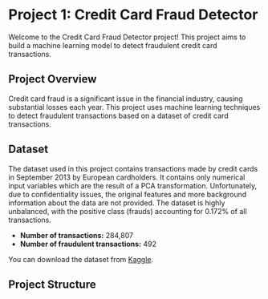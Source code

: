 # Project 1: Credit Card Fraud Detector

Welcome to the Credit Card Fraud Detector project! This project aims to build a machine learning model to detect fraudulent credit card transactions.

## Project Overview

Credit card fraud is a significant issue in the financial industry, causing substantial losses each year. This project uses machine learning techniques to detect fraudulent transactions based on a dataset of credit card transactions.

## Dataset

The dataset used in this project contains transactions made by credit cards in September 2013 by European cardholders. It contains only numerical input variables which are the result of a PCA transformation. Unfortunately, due to confidentiality issues, the original features and more background information about the data are not provided. The dataset is highly unbalanced, with the positive class (frauds) accounting for 0.172% of all transactions.

- **Number of transactions:** 284,807
- **Number of fraudulent transactions:** 492

You can download the dataset from [Kaggle](https://www.kaggle.com/mlg-ulb/creditcardfraud).

## Project Structure

